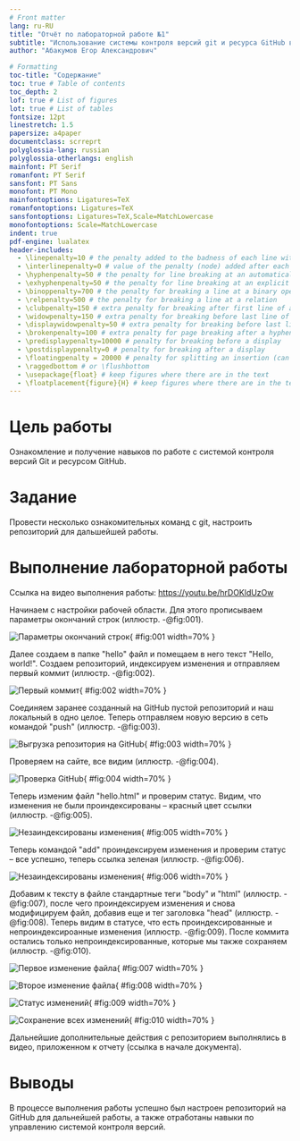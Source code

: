 ```yaml
---
# Front matter
lang: ru-RU
title: "Отчёт по лабораторной работе №1"
subtitle: "Использование системы контроля версий git и ресурса GitHub в рабочем процессе"
author: "Абакумов Егор Александрович"

# Formatting
toc-title: "Содержание"
toc: true # Table of contents
toc_depth: 2
lof: true # List of figures
lot: true # List of tables
fontsize: 12pt
linestretch: 1.5
papersize: a4paper
documentclass: scrreprt
polyglossia-lang: russian
polyglossia-otherlangs: english
mainfont: PT Serif
romanfont: PT Serif
sansfont: PT Sans
monofont: PT Mono
mainfontoptions: Ligatures=TeX
romanfontoptions: Ligatures=TeX
sansfontoptions: Ligatures=TeX,Scale=MatchLowercase
monofontoptions: Scale=MatchLowercase
indent: true
pdf-engine: lualatex
header-includes:
  - \linepenalty=10 # the penalty added to the badness of each line within a paragraph (no associated penalty node) Increasing the value makes tex try to have fewer lines in the paragraph.
  - \interlinepenalty=0 # value of the penalty (node) added after each line of a paragraph.
  - \hyphenpenalty=50 # the penalty for line breaking at an automatically inserted hyphen
  - \exhyphenpenalty=50 # the penalty for line breaking at an explicit hyphen
  - \binoppenalty=700 # the penalty for breaking a line at a binary operator
  - \relpenalty=500 # the penalty for breaking a line at a relation
  - \clubpenalty=150 # extra penalty for breaking after first line of a paragraph
  - \widowpenalty=150 # extra penalty for breaking before last line of a paragraph
  - \displaywidowpenalty=50 # extra penalty for breaking before last line before a display math
  - \brokenpenalty=100 # extra penalty for page breaking after a hyphenated line
  - \predisplaypenalty=10000 # penalty for breaking before a display
  - \postdisplaypenalty=0 # penalty for breaking after a display
  - \floatingpenalty = 20000 # penalty for splitting an insertion (can only be split footnote in standard LaTeX)
  - \raggedbottom # or \flushbottom
  - \usepackage{float} # keep figures where there are in the text
  - \floatplacement{figure}{H} # keep figures where there are in the text
---
```


# Цель работы

Ознакомление и получение навыков по работе с системой контроля версий Git и ресурсом GitHub.

# Задание

Провести несколько ознакомительных команд с git, настроить репозиторий для дальшейшей работы.


# Выполнение лабораторной работы

Ссылка на видео выполнения работы: https://youtu.be/hrDOKldUzOw

Начинаем с настройки рабочей области. Для этого прописываем параметры окончаний строк (иллюстр. -@fig:001).

![Параметры окончаний строк](image/001.png){ #fig:001 width=70% }

Далее создаем в папке "hello"  файл и помещаем в него текст "Hello, world!". Создаем репозиторий, индексируем изменения и отправляем первый коммит (иллюстр. -@fig:002).

![Первый коммит](image/002.png){ #fig:002 width=70% }

Соединяем заранее созданный на GitHub пустой репозиторий и наш локальный в одно целое. Теперь отправляем новую версию в сеть командой "push" (иллюстр. -@fig:003).

![Выгрузка репозитория на GitHub](image/003.png){ #fig:003 width=70% }

Проверяем на сайте, все видим (иллюстр. -@fig:004).

![Проверка GitHub](image/004.png){ #fig:004 width=70% }

Теперь изменим файл "hello.html" и проверим статус. Видим, что изменения не были проиндексированы – красный цвет ссылки (иллюстр. -@fig:005).

![Незаиндексированы изменения](image/005.png){ #fig:005 width=70% }

Теперь командой "add" проиндексируем изменения и проверим статус – все успешно, теперь ссылка зеленая (иллюстр. -@fig:006).

![Незаиндексированы изменения](image/006.png){ #fig:006 width=70% }

Добавим к тексту в файле стандартные теги "body" и "html" (иллюстр. -@fig:007), после чего проиндексируем изменения и снова модифицируем файл, добавив еще и тег заголовка "head" (иллюстр. -@fig:008). Теперь видим в статусе, что есть проиндексированные и непроиндексироанные изменения (иллюстр. -@fig:009). После коммита остались только непроиндексированные, которые мы также сохраняем (иллюстр. -@fig:010).

![Первое изменение файла](image/007.png){ #fig:007 width=70% }

![Второе изменение файла](image/008.png){ #fig:008 width=70% }

![Статус изменений](image/009.png){ #fig:009 width=70% }

![Сохранение всех изменений](image/010.png){ #fig:010 width=70% }

Дальнейшие дополнительные действия с репозиторием выполнялись в видео, приложенном к отчету (ссылка в начале документа).

# Выводы

В процессе выполнения работы успешно был настроен репозиторий на GitHub для дальнейшей работы, а также отработаны навыки по управлению системой контроля версий.
